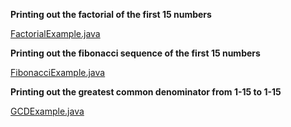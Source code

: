 **Printing out the factorial of the first 15 numbers**

[FactorialExample.java](https://github.com/Jcisneros92/Lambda_Expressions/blob/master/Functional/FactorialExample.java)

**Printing out the fibonacci sequence of the first 15 numbers**

[FibonacciExample.java](https://github.com/Jcisneros92/Lambda_Expressions/blob/master/Functional/FibonacciExample.java)

**Printing out the greatest common denominator from 1-15 to 1-15**

[GCDExample.java](https://github.com/Jcisneros92/Lambda_Expressions/blob/master/Functional/GCDExample.java)
